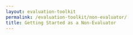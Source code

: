 ```yaml
---
layout: evaluation-toolkit
permalink: /evaluation-toolkit/non-evaluator/
title: Getting Started as a Non-Evaluator
---
```

